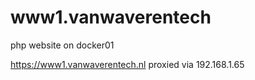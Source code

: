 # www1.vanwaverentech

php website on docker01

https://www1.vanwaverentech.nl
proxied via 192.168.1.65

